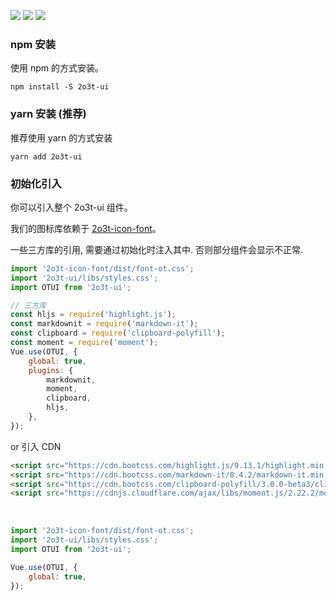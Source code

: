 

[![](https://img.shields.io/npm/v/2o3t-ui.svg?style=flat)](https://www.npmjs.com/package/2o3t-ui)
[![](https://img.shields.io/badge/UIKit-@2o3t.cn-red.svg)](http://uikit.2o3t.cn)
[![](https://img.shields.io/npm/dt/2o3t-ui.svg)]()

### npm 安装

使用 npm 的方式安装。

```shell
npm install -S 2o3t-ui
```

### yarn 安装 (推荐)

推荐使用 yarn 的方式安装

```shell
yarn add 2o3t-ui
```

### 初始化引入

你可以引入整个 2o3t-ui 组件。

我们的图标库依赖于 [2o3t-icon-font](https://2o3t.github.io/2o3t-icon-font/)。

<ot-notice round>
一些三方库的引用, 需要通过初始化时注入其中. 否则部分组件会显示不正常.
</ot-notice>


```js
import '2o3t-icon-font/dist/font-ot.css';
import '2o3t-ui/libs/styles.css';
import OTUI from '2o3t-ui';

// 三方库
const hljs = require('highlight.js');
const markdownit = require('markdown-it');
const clipboard = require('clipboard-polyfill');
const moment = require('moment');
Vue.use(OTUI, {
    global: true,
    plugins: {
        markdownit,
        moment,
        clipboard,
        hljs,
    },
});
```

or 引入 CDN

```html
<script src="https://cdn.bootcss.com/highlight.js/9.13.1/highlight.min.js"></script>
<script src="https://cdn.bootcss.com/markdown-it/8.4.2/markdown-it.min.js"></script>
<script src="https://cdn.bootcss.com/clipboard-polyfill/3.0.0-beta3/clipboard-polyfill.promise.js"></script>
<script src="https://cdnjs.cloudflare.com/ajax/libs/moment.js/2.22.2/moment.min.js"></script>
```

&nbsp;

```js
import '2o3t-icon-font/dist/font-ot.css';
import '2o3t-ui/libs/styles.css';
import OTUI from '2o3t-ui';

Vue.use(OTUI, {
    global: true,
});
```
